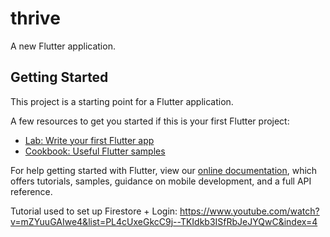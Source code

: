 # thrive

A new Flutter application.

## Getting Started

This project is a starting point for a Flutter application.

A few resources to get you started if this is your first Flutter project:

- [Lab: Write your first Flutter app](https://flutter.dev/docs/get-started/codelab)
- [Cookbook: Useful Flutter samples](https://flutter.dev/docs/cookbook)

For help getting started with Flutter, view our
[online documentation](https://flutter.dev/docs), which offers tutorials,
samples, guidance on mobile development, and a full API reference.

Tutorial used to set up Firestore + Login: 
https://www.youtube.com/watch?v=mZYuuGAIwe4&list=PL4cUxeGkcC9j--TKIdkb3ISfRbJeJYQwC&index=4
